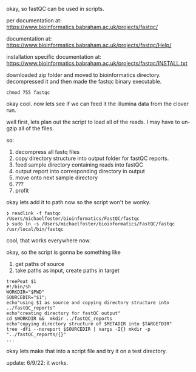 okay, so fastQC can be used in scripts.

per documentation at:
<https://www.bioinformatics.babraham.ac.uk/projects/fastqc/>

documentation at:
<https://www.bioinformatics.babraham.ac.uk/projects/fastqc/Help/>

installation specific documentation at:
<https://www.bioinformatics.babraham.ac.uk/projects/fastqc/INSTALL.txt>

downloaded zip folder and moved to bioinformatics directory.
decompressed it and then made the fastqc binary executable.

```
chmod 755 fastqc
```

okay cool. now lets see if we can feed it the illumina data from the clover run.

well first, lets plan out the script to load all of the reads. I may have to un-gzip all of the files.

so:

1. decompress all fastq files
2. copy directory structure into output folder for fastQC reports.
3. feed sample directory containing reads into fastQC
4. output report into corresponding directory in output
5. move onto next sample directory
6. ???
7. profit

okay lets add it to path now so the script won't be wonky.

```
❯ readlink -f fastqc
/Users/michaelfoster/bioinformatics/FastQC/fastqc
❯ sudo ln -s /Users/michaelfoster/bioinformatics/FastQC/fastqc /usr/local/bin/fastqc
```

cool, that works everywhere now.

okay, so the script is gonna be something like

1. get paths of source
2. take paths as input, create paths in target

```
treePeat $1
#!/bin/sh
WORKDIR="$PWD"
SOURCEDIR="$1";
echo"using $1 as source and copying directory structure into ../fastQC_reports"
echo"creating directory for fastQC output"
cd $WORKDIR &&  mkdir ../fastQC_reports
echo"copying directory structure of $METADIR into $TARGETDIR"
tree -dfi --noreport $SOURCEDIR | xargs -I{} mkdir -p "../fastQC_reports/{}"
...
```

okay lets make that into a script file and try it on a test directory.

update: 6/9/22: it works.
